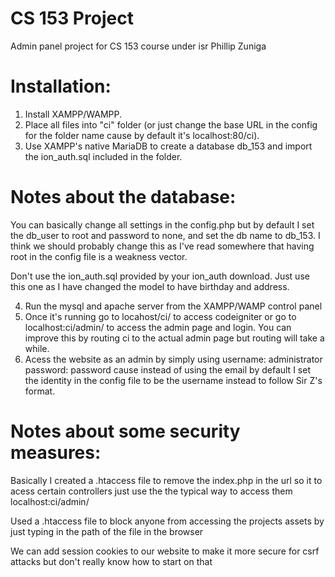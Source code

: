 # CS 153 Project
Admin panel project for CS 153 course under isr Phillip Zuniga

# Installation:

1. Install XAMPP/WAMPP.
2. Place all files into "ci" folder (or just change the base URL in the config for the folder name cause by default it's localhost:80/ci).
3. Use XAMPP's native MariaDB to create a database db_153 and import the ion_auth.sql included in the folder.

# Notes about the database:

You can basically change all settings in the config.php but by default I set the db_user to root and password to none, and set the db name to db_153. I think we should probably change this as I've read somewhere that having root in the config file is a weakness vector.

Don't use the ion_auth.sql provided by your ion_auth download. Just use this one as I have changed the model to have birthday and address.

4. Run the mysql and apache server from the XAMPP/WAMP control panel
5. Once it's running go to locahost/ci/ to access codeigniter or go to localhost:ci/admin/ to access the admin page and login. You can improve this by routing ci to the actual admin page but routing will take a while.
6. Acess the website as an admin by simply using username: administrator password: password cause instead of using the email by default I set the identity in the config file to be the username instead to follow Sir Z's format.

# Notes about some security measures:

Basically I created a .htaccess file to remove the index.php in the url so it to acess certain controllers just use the the typical way to access them localhost:ci/admin/

Used a .htaccess file to block anyone from accessing the projects assets by just typing in the path of the file in the browser

We can add session cookies to our website to make it more secure for csrf attacks but don't really know how to start on that
